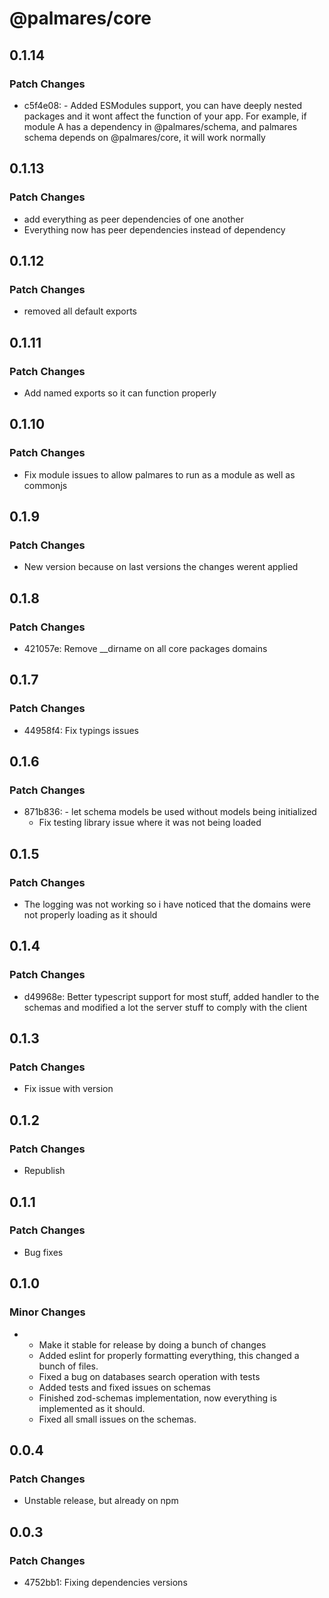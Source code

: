 # @palmares/core

## 0.1.14

### Patch Changes

- c5f4e08: - Added ESModules support, you can have deeply nested packages and it wont affect the function of your app. For example, if module A has a dependency in @palmares/schema, and palmares schema depends on @palmares/core, it will work normally

## 0.1.13

### Patch Changes

- add everything as peer dependencies of one another
- Everything now has peer dependencies instead of dependency

## 0.1.12

### Patch Changes

- removed all default exports

## 0.1.11

### Patch Changes

- Add named exports so it can function properly

## 0.1.10

### Patch Changes

- Fix module issues to allow palmares to run as a module as well as commonjs

## 0.1.9

### Patch Changes

- New version because on last versions the changes werent applied

## 0.1.8

### Patch Changes

- 421057e: Remove \_\_dirname on all core packages domains

## 0.1.7

### Patch Changes

- 44958f4: Fix typings issues

## 0.1.6

### Patch Changes

- 871b836: - let schema models be used without models being initialized
  - Fix testing library issue where it was not being loaded

## 0.1.5

### Patch Changes

- The logging was not working so i have noticed that the domains were not properly loading as it should

## 0.1.4

### Patch Changes

- d49968e: Better typescript support for most stuff, added handler to the schemas and modified a lot the server stuff to comply with the client

## 0.1.3

### Patch Changes

- Fix issue with version

## 0.1.2

### Patch Changes

- Republish

## 0.1.1

### Patch Changes

- Bug fixes

## 0.1.0

### Minor Changes

- - Make it stable for release by doing a bunch of changes
  - Added eslint for properly formatting everything, this changed a bunch of files.
  - Fixed a bug on databases search operation with tests
  - Added tests and fixed issues on schemas
  - Finished zod-schemas implementation, now everything is implemented as it should.
  - Fixed all small issues on the schemas.

## 0.0.4

### Patch Changes

- Unstable release, but already on npm

## 0.0.3

### Patch Changes

- 4752bb1: Fixing dependencies versions
